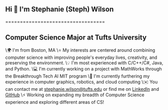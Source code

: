 ## Hi 👋 I'm Stephanie (Steph) Wilson
==================================

Computer Science Major at Tufts University
------------------------------------------

\\🌍 I'm from Boston, MA
\\⭐ My interests are centered around combining computer science with improving people's everyday lives, creativity, and preserving the environment.
\\💡 I'm most experienced with C/C++/C#, Java, and Python. 
\\💻 I'm currently working on a project with MathWorks through the Breakthrough Tech AI MIT program
\\🌱 I'm currently furthering my experience in computer graphics, robotics, and cloud computing
\\✉️ You can contact me at [stephanie.wilson@tufts.edu](mailto:stephanie.wilson@tufts.edu) or find me on [LinkedIn](https://www.linkedin.com/in/stephanie-w-aa1336251/) and [GitHub](https://github.com/Snw125)
\\⚡ Working on expanding my breadth of Computer Science experience and exploring different areas of CS!
